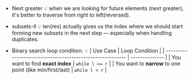 ###

* Next greater
 💡 when we are looking for future elements (next greater), it's better to traverse from right to left(reversed).

* subsets-II
 💡 len(res) actually gives us the index where we should start forming new subsets in the next step — especially when handling duplicates.

*  Binary search loop condition:
 💡 | Use Case                                                  | Loop Condition |
    | --------------------------------------------------------- | -------------- |
    | You want to find **exact index**                          | `while l <= r` |
    | You want to **narrow** to one point (like min/first/last) | `while l < r`  |

